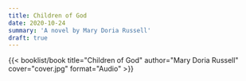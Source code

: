 ```yaml
---
title: Children of God
date: 2020-10-24
summary: 'A novel by Mary Doria Russell'
draft: true
---
```


{{< booklist/book
title="Children of God"
author="Mary Doria Russell"
cover="cover.jpg"
format="Audio" >}}
